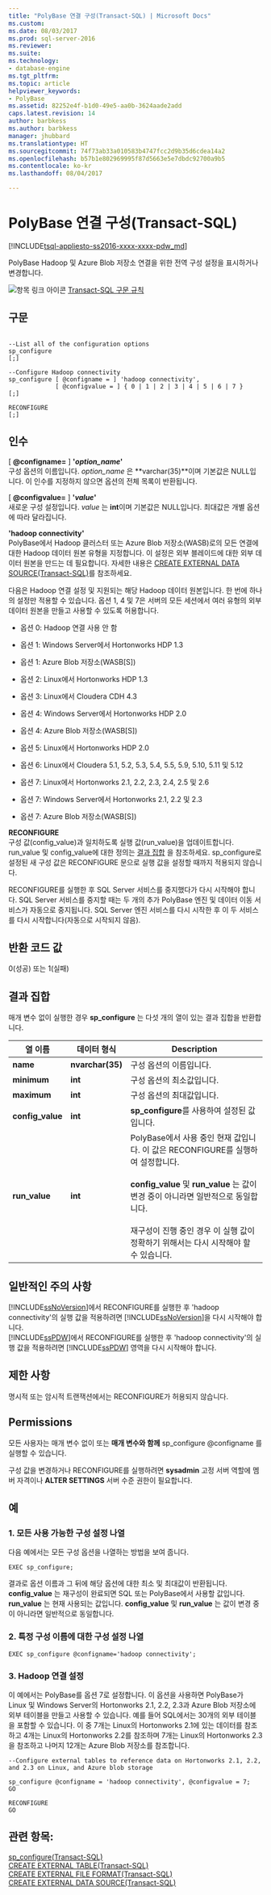 ```yaml
---
title: "PolyBase 연결 구성(Transact-SQL) | Microsoft Docs"
ms.custom: 
ms.date: 08/03/2017
ms.prod: sql-server-2016
ms.reviewer: 
ms.suite: 
ms.technology:
- database-engine
ms.tgt_pltfrm: 
ms.topic: article
helpviewer_keywords:
- PolyBase
ms.assetid: 82252e4f-b1d0-49e5-aa0b-3624aade2add
caps.latest.revision: 14
author: barbkess
ms.author: barbkess
manager: jhubbard
ms.translationtype: HT
ms.sourcegitcommit: 74f73ab33a010583b4747fcc2d9b35d6cdea14a2
ms.openlocfilehash: b57b1e802969995f87d5663e5e7dbdc92700a9b5
ms.contentlocale: ko-kr
ms.lasthandoff: 08/04/2017

---
```

# <a name="polybase-connectivity-configuration-transact-sql"></a>PolyBase 연결 구성(Transact-SQL)
[!INCLUDE[tsql-appliesto-ss2016-xxxx-xxxx-pdw_md](../../includes/tsql-appliesto-ss2016-xxxx-xxxx-pdw-md.md)]

  PolyBase Hadoop 및 Azure Blob 저장소 연결을 위한 전역 구성 설정을 표시하거나 변경합니다.  
  
 ![항목 링크 아이콘](../../database-engine/configure-windows/media/topic-link.gif "항목 링크 아이콘") [Transact-SQL 구문 규칙](../../t-sql/language-elements/transact-sql-syntax-conventions-transact-sql.md)  
  
## <a name="syntax"></a>구문  
  
```  
  
--List all of the configuration options  
sp_configure  
[;]  
  
--Configure Hadoop connectivity  
sp_configure [ @configname = ] 'hadoop connectivity',  
             [ @configvalue = ] { 0 | 1 | 2 | 3 | 4 | 5 | 6 | 7 }  
[;]  
  
RECONFIGURE  
[;]  
```  
  
## <a name="arguments"></a>인수  
 [ **@configname=** ] **'***option_name***'**  
 구성 옵션의 이름입니다. *option_name* 은 **varchar(35)**이며 기본값은 NULL입니다. 이 인수를 지정하지 않으면 옵션의 전체 목록이 반환됩니다.  
  
 [ **@configvalue=** ] **'***value***'**  
 새로운 구성 설정입니다. *value* 는 **int**이며 기본값은 NULL입니다. 최대값은 개별 옵션에 따라 달라집니다.  
  
 **'hadoop connectivity'**  
 PolyBase에서 Hadoop 클러스터 또는 Azure Blob 저장소(WASB)로의 모든 연결에 대한 Hadoop 데이터 원본 유형을 지정합니다. 이 설정은 외부 블레이드에 대한 외부 데이터 원본을 만드는 데 필요합니다. 자세한 내용은 [CREATE EXTERNAL DATA SOURCE(Transact-SQL)](../../t-sql/statements/create-external-data-source-transact-sql.md)를 참조하세요.  
  
 다음은 Hadoop 연결 설정 및 지원되는 해당 Hadoop 데이터 원본입니다. 한 번에 하나의 설정만 적용할 수 있습니다. 옵션 1, 4 및 7은 서버의 모든 세션에서 여러 유형의 외부 데이터 원본을 만들고 사용할 수 있도록 허용합니다.  
  
-   옵션 0: Hadoop 연결 사용 안 함  
  
-   옵션 1: Windows Server에서 Hortonworks HDP 1.3  
  
-   옵션 1: Azure Blob 저장소(WASB[S])  
  
-   옵션 2: Linux에서 Hortonworks HDP 1.3  
  
-   옵션 3: Linux에서 Cloudera CDH 4.3  
  
-   옵션 4: Windows Server에서 Hortonworks HDP 2.0  
  
-   옵션 4: Azure Blob 저장소(WASB[S])  
  
-   옵션 5: Linux에서 Hortonworks HDP 2.0  
  
-   옵션 6: Linux에서 Cloudera 5.1, 5.2, 5.3, 5.4, 5.5, 5.9, 5.10, 5.11 및 5.12  
  
-   옵션 7: Linux에서 Hortonworks 2.1, 2.2, 2.3, 2.4, 2.5 및 2.6  
  
-   옵션 7: Windows Server에서 Hortonworks 2.1, 2.2 및 2.3  
  
-   옵션 7: Azure Blob 저장소(WASB[S])  
  
 **RECONFIGURE**  
 구성 값(config_value)과 일치하도록 실행 값(run_value)을 업데이트합니다. run_value 및 config_value에 대한 정의는 [결과 집합](#ResultSets) 을 참조하세요. sp_configure로 설정된 새 구성 값은 RECONFIGURE 문으로 실행 값을 설정할 때까지 적용되지 않습니다.  
  
 RECONFIGURE를 실행한 후 SQL Server 서비스를 중지했다가 다시 시작해야 합니다. SQL Server 서비스를 중지할 때는 두 개의 추가 PolyBase 엔진 및 데이터 이동 서비스가 자동으로 중지됩니다. SQL Server 엔진 서비스를 다시 시작한 후 이 두 서비스를 다시 시작합니다(자동으로 시작되지 않음).  
  
## <a name="return-code-values"></a>반환 코드 값  
 0(성공) 또는 1(실패)  
  
##  <a name="ResultSets"></a> 결과 집합  
 매개 변수 없이 실행한 경우 **sp_configure** 는 다섯 개의 열이 있는 결과 집합을 반환합니다.  
  
|열 이름|데이터 형식|Description|  
|-----------------|---------------|-----------------|  
|**name**|**nvarchar(35)**|구성 옵션의 이름입니다.|  
|**minimum**|**int**|구성 옵션의 최소값입니다.|  
|**maximum**|**int**|구성 옵션의 최대값입니다.|  
|**config_value**|**int**|**sp_configure**를 사용하여 설정된 값입니다.|  
|**run_value**|**int**|PolyBase에서 사용 중인 현재 값입니다. 이 값은 RECONFIGURE를 실행하여 설정합니다.<br /><br /> **config_value** 및 **run_value** 는 값이 변경 중이 아니라면 일반적으로 동일합니다.<br /><br /> 재구성이 진행 중인 경우 이 실행 값이 정확하기 위해서는 다시 시작해야 할 수 있습니다.|  
  
## <a name="general-remarks"></a>일반적인 주의 사항  
 [!INCLUDE[ssNoVersion](../../includes/ssnoversion-md.md)]에서 RECONFIGURE를 실행한 후 'hadoop connectivity'의 실행 값을 적용하려면 [!INCLUDE[ssNoVersion](../../includes/ssnoversion-md.md)]을 다시 시작해야 합니다.  
[!INCLUDE[ssPDW](../../includes/sspdw-md.md)]에서 RECONFIGURE를 실행한 후 'hadoop connectivity'의 실행 값을 적용하려면 [!INCLUDE[ssPDW](../../includes/sspdw-md.md)] 영역을 다시 시작해야 합니다.  
  
## <a name="limitations-and-restrictions"></a>제한 사항  
 명시적 또는 암시적 트랜잭션에서는 RECONFIGURE가 허용되지 않습니다.  
  
## <a name="permissions"></a>Permissions  
 모든 사용자는 매개 변수 없이 또는 **매개 변수와 함께** sp_configure @configname 를 실행할 수 있습니다.  
  
 구성 값을 변경하거나 RECONFIGURE를 실행하려면 **sysadmin** 고정 서버 역할에 멤버 자격이나 **ALTER SETTINGS** 서버 수준 권한이 필요합니다.  
  
## <a name="examples"></a>예  
  
### <a name="a-list-all-available-configuration-settings"></a>1. 모든 사용 가능한 구성 설정 나열  
 다음 예에서는 모든 구성 옵션을 나열하는 방법을 보여 줍니다.  
  
```  
EXEC sp_configure;  
```  
  
 결과로 옵션 이름과 그 뒤에 해당 옵션에 대한 최소 및 최대값이 반환됩니다. **config_value** 는 재구성이 완료되면 SQL 또는 PolyBase에서 사용할 값입니다. **run_value** 는 현재 사용되는 값입니다. **config_value** 및 **run_value** 는 값이 변경 중이 아니라면 일반적으로 동일합니다.  
  
### <a name="b-list-the-configuration-settings-for-one-configuration-name"></a>2. 특정 구성 이름에 대한 구성 설정 나열  
  
```  
EXEC sp_configure @configname='hadoop connectivity';  
```  
  
### <a name="c-set-hadoop-connectivity"></a>3. Hadoop 연결 설정  
 이 예에서는 PolyBase를 옵션 7로 설정합니다. 이 옵션을 사용하면 PolyBase가 Linux 및 Windows Server의 Hortonworks 2.1, 2.2, 2.3과 Azure Blob 저장소에 외부 테이블을 만들고 사용할 수 있습니다. 예를 들어 SQL에서는 30개의 외부 테이블을 포함할 수 있습니다. 이 중 7개는 Linux의 Hortonworks 2.1에 있는 데이터를 참조하고 4개는 Linux의 Hortonworks 2.2를 참조하며 7개는 Linux의 Hortonworks 2.3을 참조하고 나머지 12개는 Azure Blob 저장소를 참조합니다.  
  
```  
--Configure external tables to reference data on Hortonworks 2.1, 2.2, and 2.3 on Linux, and Azure blob storage  
  
sp_configure @configname = 'hadoop connectivity', @configvalue = 7;  
GO  
  
RECONFIGURE  
GO  
```  
  
## <a name="see-also"></a>관련 항목:  
 [sp_configure&#40;Transact-SQL&#41;](../../relational-databases/system-stored-procedures/sp-configure-transact-sql.md)   
 [CREATE EXTERNAL TABLE&#40;Transact-SQL&#41;](../../t-sql/statements/create-external-table-transact-sql.md)   
 [CREATE EXTERNAL FILE FORMAT&#40;Transact-SQL&#41;](../../t-sql/statements/create-external-file-format-transact-sql.md)   
 [CREATE EXTERNAL DATA SOURCE&#40;Transact-SQL&#41;](../../t-sql/statements/create-external-data-source-transact-sql.md)  
  
  

